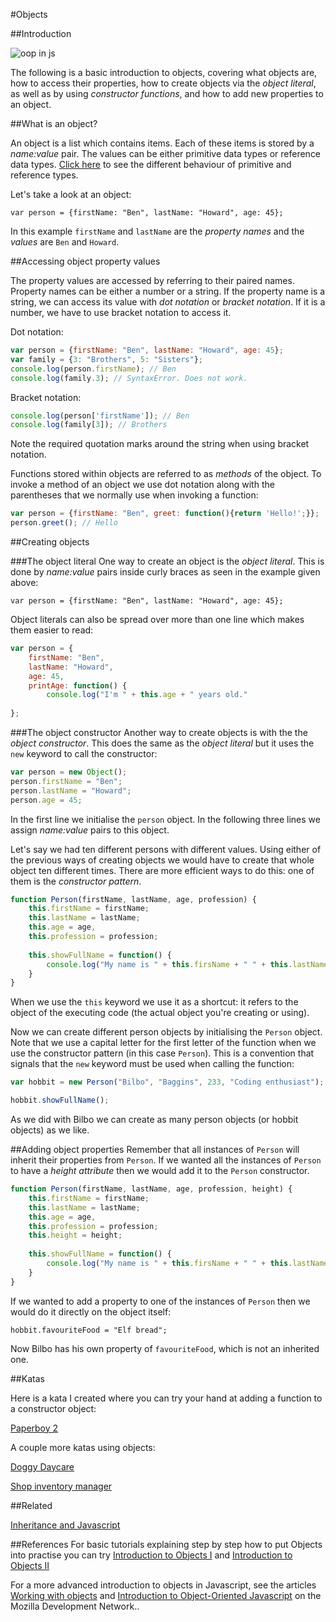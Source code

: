 #Objects


##Introduction

![oop in js](http://www.newthinktank.com/wp-content/uploads/2015/09/Object-Oriented-JavaScript.png)

The following is a basic introduction to objects, covering what objects are, how to access their properties, how to create objects via the *object literal*, as well as by using *constructor functions*, and how to add new properties to an object.

##What is an object?

An object is a list which contains items. Each of these items is stored by a _name:value_ pair. The values can be either primitive data types or reference data types. [Click here](http://codingforeveryone.foundersandcoders.org/programmer-skills/mutable-vs-immutable.html) to see the different behaviour of primitive and reference types.



Let's take a look at an object: 

`var person = {firstName: "Ben", lastName: "Howard", age: 45};`

In this example `firstName` and `lastName` are the _property names_ and the _values_ are `Ben` and `Howard`. 

##Accessing object property values

The property values are accessed by referring to their paired names. Property names can be either a number or a string. If the property name is a string, we can access its value with *dot notation* or *bracket notation*. If it is a number, we have to use bracket notation to access it. 

Dot notation:

```javascript
var person = {firstName: "Ben", lastName: "Howard", age: 45};
var family = {3: "Brothers", 5: "Sisters"};
console.log(person.firstName); // Ben
console.log(family.3); // SyntaxError. Does not work.
```
Bracket notation:

```javascript
console.log(person['firstName']); // Ben
console.log(family[3]); // Brothers
```
Note the required quotation marks around the string when using bracket notation.

Functions stored within objects are referred to as *methods* of the object. To invoke a method of an object we use dot notation along with the parentheses that we normally use when invoking a function:

```javascript
var person = {firstName: "Ben", greet: function(){return 'Hello!';}};
person.greet(); // Hello
```


##Creating objects

###The object literal
One way to create an object is the _object literal_. This is done by _name:value_ pairs inside curly braces as seen in the example given above:

`var person = {firstName: "Ben", lastName: "Howard", age: 45};`

Object literals can also be spread over more than one line which makes them easier to read:

```javascript 
var person = {
	firstName: "Ben", 
	lastName: "Howard", 
	age: 45,
	printAge: function() {
		console.log("I'm " + this.age + " years old."
	
};
```

###The object constructor
Another way to create objects is with the the _object constructor_. This does the same as the _object literal_ but it uses the `new` keyword to call the constructor:

```javascript 
var person = new Object();
person.firstName = "Ben"; 
person.lastName = "Howard"; 
person.age = 45;
```

In the first line we initialise the `person` object. In the following three lines we assign _name:value_ pairs to this object.	

Let's say we had ten different persons with different values. Using either of the previous ways of creating objects we would have to create that whole object ten different times. There are more efficient ways to do this: one of them is the _constructor pattern_. 

```javascript
function Person(firstName, lastName, age, profession) {
	this.firstName = firstName;
	this.lastName = lastName;
	this.age = age,
	this.profession = profession;
	
	this.showFullName = function() {
		console.log("My name is " + this.firsName + " " + this.lastName);
	}
}
```

When we use the `this` keyword we use it as a shortcut: it refers to the object of the executing code (the actual object you're creating or using).

Now we can create different person objects by initialising the `Person` object. Note that we use a capital letter for the first letter of the function when we use the constructor pattern (in this case `Person`). This is a convention that signals that the `new` keyword must be used when calling the function:

```javascript
var hobbit = new Person("Bilbo", "Baggins", 233, "Coding enthusiast");

hobbit.showFullName();
```
As we did with Bilbo we can create as many person objects (or hobbit objects) as we like. 

##Adding object properties
Remember that all instances of `Person` will inherit their properties from `Person`. If we wanted all the instances of `Person` to have a _height attribute_ then we would add it to the `Person` constructor. 

```javascript
function Person(firstName, lastName, age, profession, height) {
	this.firstName = firstName;
	this.lastName = lastName;
	this.age = age,
	this.profession = profession;
	this.height = height;
	
	this.showFullName = function() {
		console.log("My name is " + this.firsName + " " + this.lastName);
	}
}
```

If we wanted to add a property to one of the instances of `Person` then we would do it directly on the object itself:

```
hobbit.favouriteFood = "Elf bread";
```

Now Bilbo has his own property of `favouriteFood`, which is not an inherited one.


##Katas

Here is a kata I created where you can try your hand at adding a function to a constructor object:

[Paperboy 2](http://www.codewars.com/kata/56fa467e0ba33b8b1100064a)

A couple more katas using objects:

[Doggy Daycare](http://www.codewars.com/kata/56951add53eccacf44000030)

[Shop inventory manager](http://www.codewars.com/kata/shop-inventory-manager)

##Related

[Inheritance and Javascript](http://codingforeveryone.foundersandcoders.org/JavaScript/inheritance-and-javascript.html)

##References
For basic tutorials explaining step by step how to put Objects into practise you can try [Introduction to Objects I](https://www.codecademy.com/en/courses/spencer-sandbox/resume?curriculum_id=506324b3a7dffd00020bf661) and [Introduction to Objects II](https://www.codecademy.com/en/courses/objects-ii/resume?curriculum_id=506324b3a7dffd00020bf661)

For a more advanced introduction to objects in Javascript, see the articles [Working with objects](https://developer.mozilla.org/en-US/docs/Web/JavaScript/Guide/Working_with_Objects) and [Introduction to Object-Oriented Javascript](https://developer.mozilla.org/en-US/docs/Web/JavaScript/Introduction_to_Object-Oriented_JavaScript) on the Mozilla Development Network..
